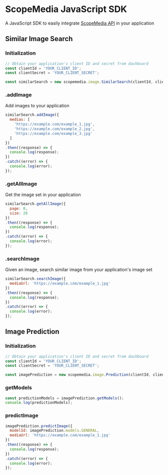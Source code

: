ScopeMedia JavaScript SDK
=====

A JavaScript SDK to easily integrate [ScopeMedia API](https://developer.scopemedia.com/documentation/) in your application

Similar Image Search
-----

### Initialization

```js
// Obtain your application's client ID and secret from dashboard
const clientId = 'YOUR_CLIENT_ID';
const clientSecret = 'YOUR_CLIENT_SECRET';

const similarSearch = new scopemedia.image.SimilarSearch(clientId, clientSecret);
```

### .addImage
Add images to your application

```js
similarSearch.addImage({
  medias: [
    'https://example.com/example_1.jpg',
    'https://example.com/example_2.jpg',
    'https://example.com/example_3.jpg'
  ]
})
.then((response) => {
  console.log(response);
})
.catch((error) => {
  console.log(error);
});
```

### .getAllImage
Get the image set in your application

```js
similarSearch.getAllImage({
  page: 0,
  size: 20
})
.then((response) => {
  console.log(response);
})
.catch((error) => {
  console.log(error);
});
```

### .searchImage
Given an image, search similar image from your application's image set

```js
similarSearch.searchImage({
  mediaUrl: 'https://example.com/example_1.jpg'
})
.then((response) => {
  console.log(response);
})
.catch((error) => {
  console.log(error);
});
```

Image Prediction
-----

### Initialization

```js
// Obtain your application's client ID and secret from dashboard
const clientId = 'YOUR_CLIENT_ID';
const clientSecret = 'YOUR_CLIENT_SECRET';

const imagePrediction = new scopemedia.image.Prediction(clientId, clientSecret);
```

### getModels

```js
const predictionModels = imagePrediction.getModels();
console.log(predictionModels);
```

### predictImage

```js
imagePrediction.predictImage({
  modelId: imagePrediction.models.GENERAL,
  mediaUrl: 'https://example.com/example_1.jpg'
})
.then((response) => {
  console.log(response);
})
.catch((error) => {
  console.log(error);
});
```
